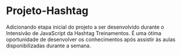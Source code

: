 # Projeto-Hashtag

Adicionando etapa inicial do projeto a ser desenvolvido durante o Intensivão de JavaScript da Hashtag Treinamentos. É uma ótima oportunidade de desenvolver os conhecimentos após assistir às aulas disponibilizadas durante a semana.
